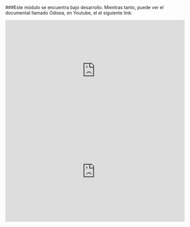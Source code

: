 ###Este módulo se encuentra bajo desarrollo. Mientras tanto, puede  ver el documental llamado Odisea, en Youtube, el el siguiente link:

<div align="center"><iframe width="560" height="315" src="https://www.youtube.com/embed/nWXQacWRn5I" frameborder="0" allowfullscreen></iframe></div>

<div align="center"><iframe width="560" height="315" src="https://www.youtube.com/embed/M1FxA1o0pn8" frameborder="0" allowfullscreen></iframe></div>

